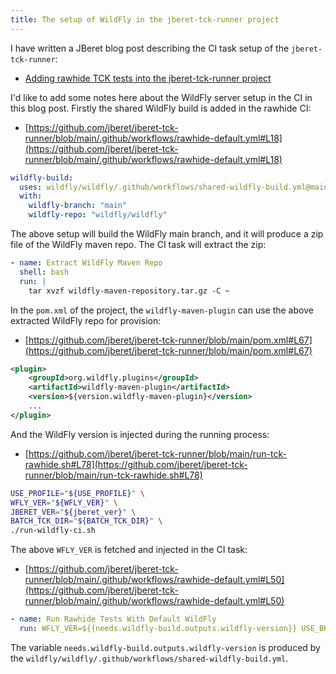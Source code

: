```yaml
---
title: The setup of WildFly in the jberet-tck-runner project
---
```


I have written a JBeret blog post describing the CI task setup of the `jberet-tck-runner`:

- [Adding rawhide TCK tests into the jberet-tck-runner project](https://jberet.org/jberet-tck-testings/) 

I'd like to add some notes here about the WildFly server setup in the CI in this blog post. Firstly the shared WildFly build is added in the rawhide CI:

- [https://github.com/jberet/jberet-tck-runner/blob/main/.github/workflows/rawhide-default.yml#L18](https://github.com/jberet/jberet-tck-runner/blob/main/.github/workflows/rawhide-default.yml#L18)

```yml
wildfly-build:
  uses: wildfly/wildfly/.github/workflows/shared-wildfly-build.yml@main
  with:
    wildfly-branch: "main"
    wildfly-repo: "wildfly/wildfly"
```

The above setup will build the WildFly main branch, and it will produce a zip file of the WildFly maven repo. The CI task will extract the zip:

```yml
- name: Extract WildFly Maven Repo
  shell: bash
  run: |
    tar xvzf wildfly-maven-repository.tar.gz -C ~
```

In the `pom.xml` of the project, the `wildfly-maven-plugin` can use the above extracted WildFly repo for provision:

- [https://github.com/jberet/jberet-tck-runner/blob/main/pom.xml#L67](https://github.com/jberet/jberet-tck-runner/blob/main/pom.xml#L67)

```xml
<plugin>
    <groupId>org.wildfly.plugins</groupId>
    <artifactId>wildfly-maven-plugin</artifactId>
    <version>${version.wildfly-maven-plugin}</version>
    ...
</plugin>
```

And the WildFly version is injected during the running process:

- [https://github.com/jberet/jberet-tck-runner/blob/main/run-tck-rawhide.sh#L78](https://github.com/jberet/jberet-tck-runner/blob/main/run-tck-rawhide.sh#L78)

```bash
USE_PROFILE="${USE_PROFILE}" \
WFLY_VER="${WFLY_VER}" \
JBERET_VER="${jberet_ver}" \
BATCH_TCK_DIR="${BATCH_TCK_DIR}" \
./run-wildfly-ci.sh
```

The above `WFLY_VER` is fetched and injected in the CI task:

- [https://github.com/jberet/jberet-tck-runner/blob/main/.github/workflows/rawhide-default.yml#L50](https://github.com/jberet/jberet-tck-runner/blob/main/.github/workflows/rawhide-default.yml#L50)

```yml
- name: Run Rawhide Tests With Default WildFly
  run: WFLY_VER=${{needs.wildfly-build.outputs.wildfly-version}} USE_BRANCH=${{ matrix.use_branch }} ./run-tck-rawhide.sh
```

The variable `needs.wildfly-build.outputs.wildfly-version` is produced by the `wildfly/wildfly/.github/workflows/shared-wildfly-build.yml`.


